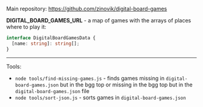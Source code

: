 Main repository: https://github.com/zinovik/digital-board-games

**DIGITAL_BOARD_GAMES_URL** - a map of games with the arrays of places where to play it:

```typescript
interface DigitalBoardGamesData {
  [name: string]: string[];
}
```

---

Tools:

- `node tools/find-missing-games.js` - finds games missing in `digital-board-games.json` but in the bgg top or missing in the bgg top but in the `digital-board-games.json` file
- `node tools/sort-json.js` - sorts games in `digital-board-games.json`
